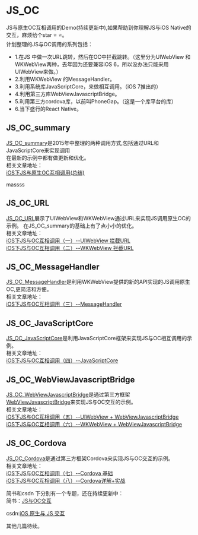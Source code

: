 # JS_OC
JS与原生OC互相调用的Demo(持续更新中),如果帮助到你理解JS与iOS Native的交互，麻烦给个star ⭐️ ⭐️。<br>
计划整理的JS与OC调用的系列包括：
* 1.在JS 中做一次URL跳转，然后在OC中拦截跳转。（这里分为UIWebView 和 WKWebView两种，去年因为还要兼容iOS 6，所以没办法只能采用UIWebView来做。）
* 2.利用WKWebView 的MessageHandler。
* 3.利用系统库JavaScriptCore，来做相互调用。（iOS 7推出的）
* 4.利用第三方库WebViewJavascriptBridge。
* 5.利用第三方cordova库，以前叫PhoneGap。（这是一个库平台的库）
* 6.当下盛行的React Native。

## JS_OC_summary
[JS_OC_summary](https://github.com/Haley-Wong/JS_OC/tree/master/JS_OC_summary)是2015年中整理的两种调用方式,包括通过URL和JavaScriptCore来实现调用<br>
在最新的示例中都有做更新和优化。<br>
相关文章地址：<br>
[iOS下JS与原生OC互相调用(总结)](http://www.jianshu.com/p/d19689e0ed83)



massss

## JS_OC_URL
[JS_OC_URL](https://github.com/Haley-Wong/JS_OC/tree/master/JS_OC_URL)展示了UIWebView和WKWebView通过URL来实现JS调用原生OC的示例。
在JS_OC_summary的基础上有了点小小的优化。<br>
相关文章地址：<br>
[iOS下JS与OC互相调用（一）--UIWebView 拦截URL](http://www.jianshu.com/p/7151987f012d)<br>
[iOS下JS与OC互相调用（二）--WKWebView 拦截URL](http://www.jianshu.com/p/99c3af6894f4)

## JS_OC_MessageHandler
[JS_OC_MessageHandler](https://github.com/Haley-Wong/JS_OC/tree/master/JS_OC_MessageHandler)是利用WKWebView提供的新的API实现的JS调用原生OC,更简洁和方便。<br>
相关文章地址：<br>
[iOS下JS与OC互相调用（三）--MessageHandler](http://www.jianshu.com/p/433e59c5a9eb)

## JS_OC_JavaScriptCore
[JS_OC_JavaScriptCore](https://github.com/Haley-Wong/JS_OC/tree/master/JS_OC_JavaScriptCore)是利用JavaScriptCore框架来实现JS与OC相互调用的示例。<br>
相关文章地址：<br>
[iOS下JS与OC互相调用（四）--JavaScriptCore](http://www.jianshu.com/p/4db513ed2c1a)

## JS_OC_WebViewJavascriptBridge
[JS_OC_WebViewJavascriptBridge](https://github.com/Haley-Wong/JS_OC/tree/master/JS_OC_WebViewJavascriptBridge)是通过第三方框架[WebViewJavascriptBridge]()来实现JS与OC交互的示例。<br>
相关文章地址：<br>
[iOS下JS与OC互相调用（五）--UIWebView + WebViewJavascriptBridge](http://www.jianshu.com/p/2be213e3f673)<br>
[iOS下JS与OC互相调用（六）--WKWebView + WebViewJavascriptBridge](http://www.jianshu.com/p/e951af9e5e74)<br>

## JS_OC_Cordova
[JS_OC_Cordova](https://github.com/Haley-Wong/JS_OC/tree/master/JS_OC_Cordova)是通过第三方框架Cordova来实现JS与OC交互的示例。<br>
相关文章地址：<br>
[iOS下JS与OC互相调用（七）--Cordova 基础](http://www.jianshu.com/p/78e486b31953)<br>
[iOS下JS与OC互相调用（八）--Cordova详解+实战](http://www.jianshu.com/p/e74bc7abac8d)<br>

简书和csdn 下分别有一个专题，还在持续更新中：<br>
简书：[JS与OC交互](http://www.jianshu.com/notebooks/5513092/latest)

csdn:[iOS 原生与 JS 交互](http://blog.csdn.net/column/details/12696.html)


其他几篇待续。
